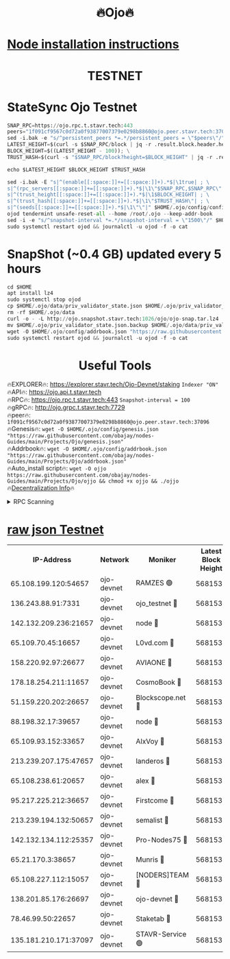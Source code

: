 <h1 align="center"> 🔥Ojo🔥</h1>

[Node installation instructions](https://github.com/obajay/nodes-Guides/tree/main/Projects/Ojo)
=

<h1 align="center"> TESTNET</h1>

# StateSync Ojo Testnet
```python
SNAP_RPC=https://ojo.rpc.t.stavr.tech:443
peers="1f091cf9567c0d72a0f93877007379e0298b8860@ojo.peer.stavr.tech:37096"
sed -i.bak -e "s/^persistent_peers *=.*/persistent_peers = \"$peers\"/" $HOME/.ojo/config/config.toml
LATEST_HEIGHT=$(curl -s $SNAP_RPC/block | jq -r .result.block.header.height); \
BLOCK_HEIGHT=$((LATEST_HEIGHT - 100)); \
TRUST_HASH=$(curl -s "$SNAP_RPC/block?height=$BLOCK_HEIGHT" | jq -r .result.block_id.hash)

echo $LATEST_HEIGHT $BLOCK_HEIGHT $TRUST_HASH

sed -i.bak -E "s|^(enable[[:space:]]+=[[:space:]]+).*$|\1true| ; \
s|^(rpc_servers[[:space:]]+=[[:space:]]+).*$|\1\"$SNAP_RPC,$SNAP_RPC\"| ; \
s|^(trust_height[[:space:]]+=[[:space:]]+).*$|\1$BLOCK_HEIGHT| ; \
s|^(trust_hash[[:space:]]+=[[:space:]]+).*$|\1\"$TRUST_HASH\"| ; \
s|^(seeds[[:space:]]+=[[:space:]]+).*$|\1\"\"|" $HOME/.ojo/config/config.toml
ojod tendermint unsafe-reset-all --home /root/.ojo --keep-addr-book
sed -i -e "s/^snapshot-interval *=.*/snapshot-interval = \"1500\"/" $HOME/.ojo/config/app.toml
sudo systemctl restart ojod && journalctl -u ojod -f -o cat
```
# SnapShot (~0.4 GB) updated every 5 hours
```python
cd $HOME
apt install lz4
sudo systemctl stop ojod
cp $HOME/.ojo/data/priv_validator_state.json $HOME/.ojo/priv_validator_state.json.backup
rm -rf $HOME/.ojo/data
curl -o - -L http://ojo.snapshot.stavr.tech:1026/ojo/ojo-snap.tar.lz4 | lz4 -c -d - | tar -x -C $HOME/.ojo --strip-components 2
mv $HOME/.ojo/priv_validator_state.json.backup $HOME/.ojo/data/priv_validator_state.json
wget -O $HOME/.ojo/config/addrbook.json "https://raw.githubusercontent.com/obajay/nodes-Guides/main/Projects/Ojo/addrbook.json"
sudo systemctl restart ojod && journalctl -u ojod -f -o cat
```
 <h1 align="center"> Useful Tools</h1>

🔥EXPLORER🔥:        https://explorer.stavr.tech/Ojo-Devnet/staking        `Indexer "ON"` \
🔥API🔥:                     https://ojo.api.t.stavr.tech \
🔥RPC🔥:                    https://ojo.rpc.t.stavr.tech:443              `Snapshot-interval = 100` \
🔥gRPC🔥:                  http://ojo.grpc.t.stavr.tech:7729 \
🔥peer🔥:                   `1f091cf9567c0d72a0f93877007379e0298b8860@ojo.peer.stavr.tech:37096` \
🔥Genesis🔥:    ```wget -O $HOME/.ojo/config/genesis.json "https://raw.githubusercontent.com/obajay/nodes-Guides/main/Projects/Ojo/genesis.json"``` \
🔥Addrbook🔥:    ```wget -O $HOME/.ojo/config/addrbook.json "https://raw.githubusercontent.com/obajay/nodes-Guides/main/Projects/Ojo/addrbook.json"``` \
🔥Auto_install script🔥: ```wget -O ojjo https://raw.githubusercontent.com/obajay/nodes-Guides/main/Projects/Ojo/ojjo && chmod +x ojjo && ./ojjo``` \
🔥[Decentralization Info](https://github.com/obajay/StateSync-snapshots/tree/main/Projects/Ojo/Decentralization)🔥



<details>
<summary>RPC Scanning</summary>

<h2 align="center"> We scan nodes in real time every 4 hours. And we provide the final result of RPC endpoints.
We cannot influence the operation of these nodes in any way. </h2>


```python
If Voting Power is higher than 0 --> then the Node is a validator of the network and may be subject to attack and be a potential threat to the chain.
```
```python
We marked such validators with a red symbol
```

</details>

[raw json Testnet](https://rpc-check.ojot.stavr.tech/ojot/rpc-ojot-result.json)
=


<table><tr><th>IP-Address</th><th>Network</th><th>Moniker</th><th>Latest Block Height</th><th>Earliest Block Height</th><th>Catching Up</th><th>Tx Index</th><th>Voting Power</th><th>Scan Time</th></tr><tr><td>65.108.199.120:54657</td><td>ojo-devnet</td><td>RAMZES 🟢</td><td>5681533</td><td>306156</td><td>False</td><td>on</td><td>0</td><td>2024-03-01T17:36:28.722075142UTC</td></tr><tr><td>136.243.88.91:7331</td><td>ojo-devnet</td><td>ojo_testnet 🔴</td><td>5681535</td><td>308845</td><td>False</td><td>on</td><td>1000</td><td>2024-03-01T17:36:36.677676500UTC</td></tr><tr><td>142.132.209.236:21657</td><td>ojo-devnet</td><td>node 🔴</td><td>5681537</td><td>350001</td><td>False</td><td>on</td><td>1999</td><td>2024-03-01T17:36:47.927516590UTC</td></tr><tr><td>65.109.70.45:16657</td><td>ojo-devnet</td><td>L0vd.com 🔴</td><td>5681538</td><td>695918</td><td>False</td><td>off</td><td>998</td><td>2024-03-01T17:36:55.826799374UTC</td></tr><tr><td>158.220.92.97:26677</td><td>ojo-devnet</td><td>AVIAONE 🔴</td><td>5681536</td><td>2754001</td><td>False</td><td>on</td><td>19926</td><td>2024-03-01T17:36:45.144167846UTC</td></tr><tr><td>178.18.254.211:11657</td><td>ojo-devnet</td><td>CosmoBook 🔴</td><td>5681537</td><td>4392001</td><td>False</td><td>off</td><td>1047</td><td>2024-03-01T17:36:50.283410158UTC</td></tr><tr><td>51.159.220.202:26657</td><td>ojo-devnet</td><td>Blockscope.net 🔴</td><td>5681533</td><td>4425001</td><td>False</td><td>on</td><td>1998</td><td>2024-03-01T17:36:28.117583391UTC</td></tr><tr><td>88.198.32.17:39657</td><td>ojo-devnet</td><td>node 🔴</td><td>5681537</td><td>4710001</td><td>False</td><td>on</td><td>101733</td><td>2024-03-01T17:36:50.544637442UTC</td></tr><tr><td>65.109.93.152:33657</td><td>ojo-devnet</td><td>AlxVoy 🔴</td><td>5681536</td><td>4943001</td><td>False</td><td>on</td><td>4491415</td><td>2024-03-01T17:36:47.702456433UTC</td></tr><tr><td>213.239.207.175:47657</td><td>ojo-devnet</td><td>landeros 🔴</td><td>5681536</td><td>4967924</td><td>False</td><td>off</td><td>11083</td><td>2024-03-01T17:36:45.343950701UTC</td></tr><tr><td>65.108.238.61:20657</td><td>ojo-devnet</td><td>alex 🔴</td><td>5681533</td><td>5131001</td><td>False</td><td>on</td><td>11359</td><td>2024-03-01T17:36:28.433119606UTC</td></tr><tr><td>95.217.225.212:36657</td><td>ojo-devnet</td><td>Firstcome 🔴</td><td>5681534</td><td>5251946</td><td>False</td><td>on</td><td>13566</td><td>2024-03-01T17:36:34.391911983UTC</td></tr><tr><td>213.239.194.132:50657</td><td>ojo-devnet</td><td>semalist 🔴</td><td>5681533</td><td>5540522</td><td>False</td><td>on</td><td>21037</td><td>2024-03-01T17:36:28.931940886UTC</td></tr><tr><td>142.132.134.112:25357</td><td>ojo-devnet</td><td>Pro-Nodes75 🔴</td><td>5681534</td><td>5581534</td><td>False</td><td>on</td><td>24651</td><td>2024-03-01T17:36:31.736870884UTC</td></tr><tr><td>65.21.170.3:38657</td><td>ojo-devnet</td><td>Munris 🔴</td><td>5681534</td><td>5581534</td><td>False</td><td>off</td><td>20123</td><td>2024-03-01T17:36:34.076079104UTC</td></tr><tr><td>65.108.227.112:15057</td><td>ojo-devnet</td><td>[NODERS]TEAM 🔴</td><td>5681538</td><td>5581538</td><td>False</td><td>off</td><td>9999</td><td>2024-03-01T17:36:55.225227783UTC</td></tr><tr><td>138.201.85.176:26697</td><td>ojo-devnet</td><td>ojo-devnet 🔴</td><td>5681538</td><td>5581538</td><td>False</td><td>on</td><td>1000024000</td><td>2024-03-01T17:36:55.504805539UTC</td></tr><tr><td>78.46.99.50:22657</td><td>ojo-devnet</td><td>Staketab 🔴</td><td>5681538</td><td>5668501</td><td>False</td><td>on</td><td>1276</td><td>2024-03-01T17:36:56.069806079UTC</td></tr><tr><td>135.181.210.171:37097</td><td>ojo-devnet</td><td>STAVR-Service 🟢</td><td>5681533</td><td>5679001</td><td>False</td><td>on</td><td>0</td><td>2024-03-01T17:36:29.486699561UTC</td></tr></table>
